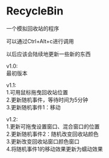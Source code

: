 # RecycleBin
一个模拟回收站的程序

可以通过Ctrl+Alt+c进行调用

以后应该会陆续地更新一些新的东西

v1.0:             
  最初版本

v1.1:       
  1.可用鼠标拖曳回收站位置           
  2.更新随机事件，等待时间为5分钟           
  3.更新随机事件1：移动              

v1.2:           
  1.更新可拖曳设置窗口、混合窗口的位置                   
  2.更新随机事件2：随机改变回收站颜色                 
  3.更新改变回收站窗口颜色窗口               
  4.将随机事件1的移动效果更新为蠕动效果                
